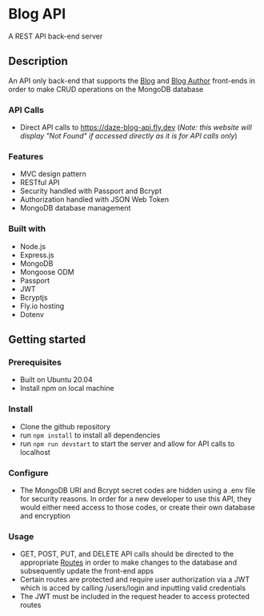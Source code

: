 # Blog API

A REST API back-end server

## Description

An API only back-end that supports the <a href="https://github.com/Daze-bot/blog-consumer">Blog</a> and <a href="https://github.com/Daze-bot/blog-author">Blog Author</a> front-ends in order to make CRUD operations on the MongoDB database

### API Calls
- Direct API calls to https://daze-blog-api.fly.dev (*Note: this website will display "Not Found" if accessed directly as it is for API calls only*)

### Features
- MVC design pattern
- RESTful API
- Security handled with Passport and Bcrypt
- Authorization handled with JSON Web Token
- MongoDB database management

### Built with

- Node.js
- Express.js
- MongoDB
- Mongoose ODM
- Passport
- JWT
- Bcryptjs
- Fly.io hosting
- Dotenv

## Getting started

### Prerequisites

- Built on Ubuntu 20.04
- Install npm on local machine

### Install

- Clone the github repository
- run ```npm install``` to install all dependencies
- run ```npm run devstart``` to start the server and allow for API calls to localhost

### Configure

- The MongoDB URI and Bcrypt secret codes are hidden using a .env file for security reasons.  In order for a new developer to use this API, they would either need access to those codes, or create their own database and encryption

### Usage

- GET, POST, PUT, and DELETE API calls should be directed to the appropriate <a href="https://github.com/Daze-bot/blog-api/tree/main/routes">Routes</a> in order to make changes to the database and subsequently update the front-end apps
- Certain routes are protected and require user authorization via a JWT which is acced by calling /users/login and inputting valid credentials
- The JWT must be included in the request header to access protected routes

